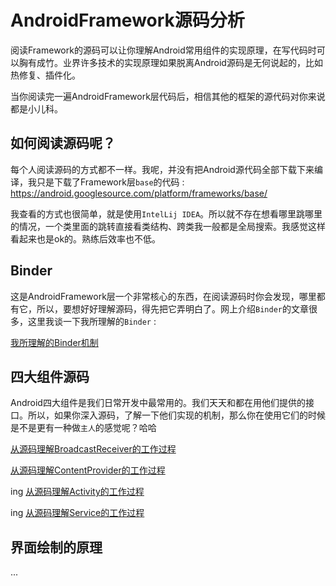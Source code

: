 # AndroidFramework源码分析

阅读Framework的源码可以让你理解Android常用组件的实现原理，在写代码时可以胸有成竹。业界许多技术的实现原理如果脱离Android源码是无何说起的，比如热修复、插件化。

当你阅读完一遍AndroidFramework层代码后，相信其他的框架的源代码对你来说都是小儿科。

## 如何阅读源码呢？

每个人阅读源码的方式都不一样。我呢，并没有把Android源代码全部下载下来编译，我只是下载了Framework层`base`的代码 : https://android.googlesource.com/platform/frameworks/base/

我查看的方式也很简单，就是使用`IntelLij IDEA`。所以就不存在想看哪里跳哪里的情况，一个类里面的跳转直接看类结构、跨类我一般都是全局搜索。我感觉这样看起来也是ok的。熟练后效率也不低。

## Binder

这是AndroidFramework层一个非常核心的东西，在阅读源码时你会发现，哪里都有它，所以，要想好好理解源码，得先把它弄明白了。网上介绍`Binder`的文章很多，这里我谈一下我所理解的`Binder` :

[我所理解的Binder机制](我所理解的Binder机制.md) 

## 四大组件源码

Android四大组件是我们日常开发中最常用的。我们天天和都在用他们提供的接口。所以，如果你深入源码，了解一下他们实现的机制，那么你在使用它们的时候是不是更有一种做`主人`的感觉呢？哈哈

[从源码理解BroadcastReceiver的工作过程](从源码理解BroadcastReceiver的工作过程.md)

[从源码理解ContentProvider的工作过程](ContentProvider启动过程分析.md)

ing [从源码理解Activity的工作过程](从源码理解Activity的工作过程.md)

ing [从源码理解Service的工作过程](从源码理解Service的工作过程.md)

## 界面绘制的原理

...

